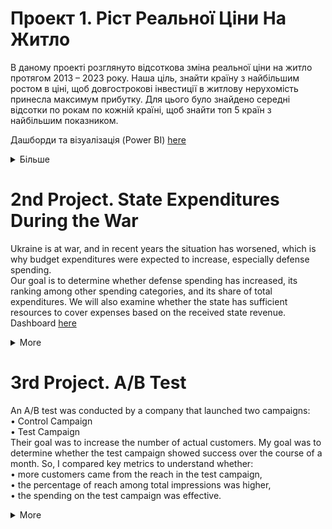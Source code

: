 # Проект 1. Ріст Реальної Ціни На Житло
В даному проекті розглянуто відсоткова зміна реальної ціни на житло протягом 2013 – 2023 року. Наша ціль, знайти країну з найбільшим ростом в ціні, щоб довгострокові інвестиції в житлову нерухомість принесла максимум  прибутку.
Для цього було знайдено середні відсотки по рокам по кожній країні, щоб знайти топ 5 країн з найбільшим показником. 

Дашборди та візуалізація (Power BI) [here](https://app.powerbi.com/view?r=eyJrIjoiOWQ1YzllMWItMWY3NC00MzA1LWFlMzgtMTEyOGUwNDk1NDgzIiwidCI6ImQ0NTFiZGY3LTVkNjgtNGFiOS05MTY1LTc5NGVkZGJhZTBmYSIsImMiOjl9)
<details>
   <summary> Більше </summary>

## Загальна інформація про структури даних (Data structure overview)

Така таблиця була використана: real-year<br/>
Туди входили такі колонки: <br/>
Date(date) – дата встановленої ціни на житло поквартально<br/>
Country(string) – 59 країн світу <br/>
Price(numeric) – ціна на житло <br/>

|**Table**     |   **real_year**  |
|--------------|------------------|
| Country      | VARCHAR(255)     |
| Date         | DATE             |
| Price        | DECIMAL(10,2)    |

Дані були взяті з [сайту](https://datahub.io/core/house-prices-global#readme)

## Короткий огляд (Executive summary)
В результаті дослідження, було визначено крани з найбільшим середнім показником росту ціни на житло протягом 10 років. <br/> Туди ввійшли: <br/>
Туреччина – 10,38% <br/>
Угорщина – 5,89% <br/>
Ісландія – 5,89% <br/>
Ірландія – 5,66% <br/>
Португалія – 5,16%<br/>
В останні роки Туреччина мала високий підйом в ціні, це було спричинено високою інфляцією та спробою зберегти свої заощадження в купівлі житлової нерухомості. 
Інші країни в топ 5 мають нормальну волатильність, тому в їх можна інвестувати.

## Глибокий аналіз інсайтів (Insights deep dive)
В [таблиці та графіку](https://app.powerbi.com/view?r=eyJrIjoiOWQ1YzllMWItMWY3NC00MzA1LWFlMzgtMTEyOGUwNDk1NDgzIiwidCI6ImQ0NTFiZGY3LTVkNjgtNGFiOS05MTY1LTc5NGVkZGJhZTBmYSIsImMiOjl9)
 відображені країни з найбільшим високим середнім відсотком, протягом 10 років (2013-2023 р.). З даної інформації видно, що найбільший ріст реальної ціни на житло протягом зазначеного часу був у Туреччині, Угорщині, Ісландії, Ірландії та Португалії.

<img width="974" height="557" alt="image" src="https://github.com/user-attachments/assets/45545c54-cc3d-47d2-a5eb-864727cce5b9" />
Факти, які повпливали на ріст: <br/>
- Ціни на житло виросли в рази за останні роки в Туреччині через високу інфляцію, яка склала 48.7% за 2022 рік, в 2023 році вона сягнула 64.7%. Також багато людей бажають вкластися в нерухомість, щоб зберегти свої кошти, тому на графіку можна помітити значний ріст в дані роки.<br/> 
- Угорщина – має вплив на підвищення цін, через нестачу житла, низькі іпотечні та податкові ставки. Також ця країна є популярною серед туристів.<br/>
- Ісландія має проблему з житловою кризою, тобто з нестачею житла для всього населення.<br/>
- Ірландія - має дефіцит пропозиції житла та одну з найбільш економічно зростаючих економік Європи.<br/>
- Португалія – мають програму «золота віза», яка вплинула на попит з боку іноземних інвесторів. Також на ріст цін вплинули: обмеження пропозицій на ринку та збільшення туризму.<br/>


## Рекомендації (Recommendations)
В даній ситуації краще не інвестувати в Туреччину, адже на графіку видно, що загальний відсоток росту ціни великий тільки через те, що в 2022-2023 році інфляція в Туреччині було високою. <br/>
Менш ризиковіше буде інвестувати в Угорщину, Ісландію, Ірландію та Португалію. Вони мають не значну волатильність та достатньо високий сердній зростаючий відсоток. 

</details>

# 2nd Project. State Expenditures During the War
Ukraine is at war, and in recent years the situation has worsened, which is why budget expenditures were expected to increase, especially defense spending.<br/>
Our goal is to determine whether defense spending has increased, its ranking among other spending categories, and its share of total expenditures.
We will also examine whether the state has sufficient resources to cover expenses based on the received state revenue.<br/>
Dashboard [here](https://app.powerbi.com/view?r=eyJrIjoiMzIzZDE5NTYtMTgyYi00YzQzLThhZGItNTA0NjkxZTIwMzYwIiwidCI6ImQ0NTFiZGY3LTVkNjgtNGFiOS05MTY1LTc5NGVkZGJhZTBmYSIsImMiOjl9)

<details>
   <summary> More </summary>
   
## Data structure overview
Two tables were used for analysis: budget and state_revenue.<br/>
Structure of the first table – budget:<br/>
•	date — monthly expenses for each sector from 2022 onward<br/>
•	public_ord — public order and judicial authorities<br/>
•	econom_activity — economic activity<br/>
•	national_funct — general government functions<br/>
•	defense — defense spending<br/>
•	dept_service — debt servicing<br/>
•	education — education spending<br/>
•	healthcare — healthcare spending<br/>
•	social_pro — social protection<br/>
Structure of the second table – state_revenue:<br/>
•	year — year<br/>
•	revenue — state budget income<br/>

<img width="703" height="481" alt="image" src="https://github.com/user-attachments/assets/f68da903-4312-4d13-a1b8-2b755d0fa85a" />

Expenditure data source [here](https://opendatabot.ua/war)<br/>
Revenue data source [here](https://index.minfin.com.ua/ua/finance/budget/gov/income/2022/)<br/>


## Executive summary
Between 2022 and 2024, defense expenditures ranged from 39% to 48% of total expenditures, making it the largest category.
In 2023, defense spending increased significantly by 84.5%, while in 2024, the growth was only 9.9%.<br/>
The state struggles to cover its expenses—almost all annual revenue goes to defense.

## Insights deep dive
### Expenditures by Year
Over the past three years, defense spending has remained the highest among all expenditure categories. Public order and social protection ranked second and third, respectively. In 2022, defense expenditures amounted to UAH 1,137 billion; in 2023 — UAH 2,098 billion; and in 2024 — UAH 2,305 billion.<br/>
As of 2025, data is already available for the first five months, showing UAH 1,125.4 billion spent on defense. If we divide this amount by five and project it for twelve months, the estimated annual expenditure would be around UAH 2,700 billion. This suggests that spending in this sector is likely to continue increasing.

<img width="974" height="527" alt="image" src="https://github.com/user-attachments/assets/cf67f1a5-8a0c-4df6-8685-a5f3c9df6c4a" />

### Structure of Defense Spending (2022–2024)
Defense consistently made up more than one-third of all expenditures:<br/>
2022: 39.4%<br/>
2023: 48.5%<br/>
2024: 47.8%<br/>
Comparing 2022 and 2023:
+84.5% growth<br/>
From 2023 to 2024:<br/>
Only +9.9% growth<br/>
Considering inflation >10% in 2024, real growth was negligible.
The significant increase occurred between 2022 and 2023 only.
Even adjusted: 84.5% - 25% inflation ≈ 59.5% effective growth.

### Government Revenue and Expenditures
The state has much higher expenditures than income, with defense spending nearly equaling total revenue.
Thus, the budget is running a deficit, which negatively affects the economic condition and may increase monetary emission to cover growing defense needs.
</details>

# 3rd Project. A/B Test
An A/B test was conducted by a company that launched two campaigns:<br/>
•	Control Campaign<br/>
•	Test Campaign<br/>
Their goal was to increase the number of actual customers.
My goal was to determine whether the test campaign showed success over the course of a month.
So, I compared key metrics to understand whether:<br/>
•	more customers came from the reach in the test campaign,<br/>
•	the percentage of reach among total impressions was higher,<br/>
•	the spending on the test campaign was effective.<br/>

<details>
   <summary> More </summary>
   
## Data structure overview
A/B testing helps in finding a better approach to finding customers, marketing products, getting a higher reach, or anything that helps a business convert most of its target customers into actual customers. <br/>
Below are all the features in the dataset:<br/>
•	Campaign Name: The name of the campaign<br/>
•	Date: Date of the record<br/>
•	Spend: Amount spent on the campaign in dollars<br/>
•	of Impressions: Number of impressions the ad crossed through the campaign<br/>
•	Reach: The number of unique impressions received in the ad<br/>
•	of Website Clicks: Number of website clicks received through the ads<br/>
•	of Searches: Number of users who performed searches on the website<br/>
•	of View Content: Number of users who viewed content and products on the website<br/>
•	of Add to Cart: Number of users who added products to the cart<br/>
•	of Purchase: Number of purchases<br/>
Two campaigns were performed by the company:<br/>
•	Control Campaign<br/>
•	Test Campaign<br/>


<img width="496" height="509" alt="image" src="https://github.com/user-attachments/assets/bef2a64d-d3cd-4920-9c6b-97454fc63291" />


Data set [here](https://www.kaggle.com/datasets/amirmotefaker/ab-testing-dataset/data)

## Executive summary
The company ran an A/B test with two different ad campaigns lasting one month. The first was a regular campaign (control), and the second was a new version (test campaign).<br/>
The control campaign proved to be more successful. It required less budget ($67K), reached a wider audience, and delivered better results in terms of customers per dollar spent, attracting approximately 17 customers.<br/>

## Insights deep dive
The company ran one ad campaign as usual (Control Campaign), and the other with a new strategy (Test Campaign).
The Control Campaign spent $67K, and the Test Campaign spent $77K.
Despite the higher spending, the test campaign reached fewer people overall. While the test ad generated more interest per viewer, it did not translate into better performance — more purchases came from the control campaign.

<img width="996" height="514" alt="image" src="https://github.com/user-attachments/assets/5581d037-6286-43bd-bdb8-b77d08e115a4" />

### % of Customers from Reach
The percentage of customers from the total reach during the ad campaign was higher in the Test Campaign.
On some days, the metric exceeded 5%, which is a very good result — especially when compared to the Control Campaign where it stayed below 4%, though more stable.

### % of Unique Views from Total Impressions
The table provided information on total impressions and unique reach.
It’s important for more potential clients to see the product within the allocated budget.
The Control Campaign had 81% unique views, while the Test Campaign had 71.7%.
So, the higher percentage in the Control Campaign shows it was more efficient.

### Purchases per $1
Ultimately, more customers were acquired during the control campaign, as it showed a higher number of customers per dollar spent, outperforming the test campaign by about 7 customers.

**In conclusion**, the Test Campaign was successful.
The control campaign outperformed the test campaign in key performance areas:<br/>
•	It spent less money <br/>
•	Reached more people <br/>
•	Showed stable customer inflow indicators <br/>
As a result, it stands out as the more effective advertising strategy.<br/>


</details>


